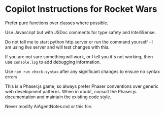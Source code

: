 # Copilot Instructions for Rocket Wars

Prefer pure functions over classes where possible.

Use Javascript but with JSDoc comments for type safety and IntelliSense.

Do not tell me to start python http.server or run the command yourself - I am using live server and will test changes with this.

If you are not sure something will work, or I tell you it's not working, then use `console.log` to add debugging information.

Use `npm run check-syntax` after any significant changes to ensure no syntax errors.

This is a Phaser.js game, so always prefer Phaser conventions over generic web development patterns. When in doubt, consult the Phaser.js documentation and maintain the existing code style.

Never modify AiAgentNotes.md or this file.
